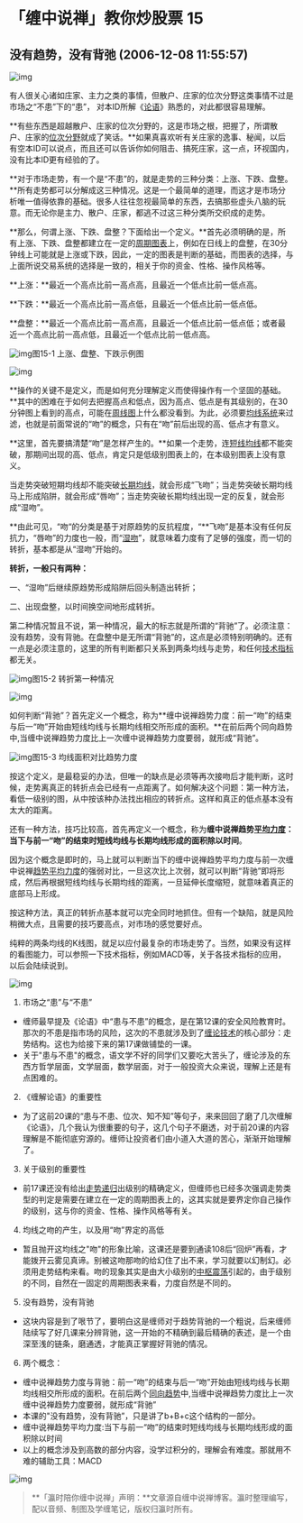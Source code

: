 # 「缠中说禅」教你炒股票 15

## **没有趋势，没有背弛 (2006-12-08 11:55:57)**

![img](15-%E6%B2%A1%E6%9C%89%E8%B6%8B%E5%8A%BF%EF%BC%8C%E6%B2%A1%E6%9C%89%E8%83%8C%E5%BC%9B.assets/v2-07bba48613b4ea324e195ad2dfbdfa6c_r.jpg)

有人很关心诸如庄家、主力之类的事情，但散户、庄家的位次分野这类事情不过是市场之“不患”下的“患”， 对本ID所解《[论语](https://www.zhihu.com/search?q=论语&search_source=Entity&hybrid_search_source=Entity&hybrid_search_extra={)》熟悉的，对此都很容易理解。

**有些东西是超越散户、庄家的位次分野的，这是市场之根，把握了，所谓散户、庄家的[位次分野](https://www.zhihu.com/search?q=位次分野&search_source=Entity&hybrid_search_source=Entity&hybrid_search_extra={)就成了笑话。**如果真喜欢听有关庄家的逸事、秘闻，以后有空本ID可以说点，而且还可以告诉你如何阻击、搞死庄家，这一点，环视国内，没有比本ID更有经验的了。

**对于市场走势，有一个是“不患”的，就是走势的三种分类：上涨、下跌、盘整。**所有走势都可以分解成这三种情况。这是一个最简单的道理，而这才是市场分析唯一值得依靠的基础。很多人往往忽视最简单的东西，去搞那些虚头八脑的玩意。而无论你是主力、散户、庄家，都逃不过这三种分类所交织成的走势。

**那么，何谓上涨、下跌、盘整？下面给出一个定义。**首先必须明确的是，所有上涨、下跌、盘整都建立在一定的[周期图表](https://www.zhihu.com/search?q=周期图表&search_source=Entity&hybrid_search_source=Entity&hybrid_search_extra={)上，例如在日线上的盘整，在30分钟线上可能就是上涨或下跌，因此，一定的图表是判断的基础，而图表的选择，与上面所说交易系统的选择是一致的，相关于你的资金、性格、操作风格等。

**上涨：**最近一个高点比前一高点高，且最近一个低点比前一低点高。

**下跌：**最近一个高点比前一高点低，且最近一个低点比前一低点低。

**盘整：**最近一个高点比前一高点高，且最近一个低点比前一低点低；或者最近一个高点比前一高点低，且最近一个低点比前一低点高。

![img](15-%E6%B2%A1%E6%9C%89%E8%B6%8B%E5%8A%BF%EF%BC%8C%E6%B2%A1%E6%9C%89%E8%83%8C%E5%BC%9B.assets/v2-f69626b2a20c55e6fdebcd1e1881955b_r.jpg)图15-1 上涨、盘整、下跌示例图

![img](15-%E6%B2%A1%E6%9C%89%E8%B6%8B%E5%8A%BF%EF%BC%8C%E6%B2%A1%E6%9C%89%E8%83%8C%E5%BC%9B.assets/v2-61c9a11291b4daf851c88df8a0f590d9_r.jpg)

**操作的关键不是定义，而是如何充分理解定义而使得操作有一个坚固的基础。**其中的困难在于如何去把握高点和低点，因为高点、低点是有其级别的，在30分钟图上看到的高点，可能在[周线图](https://www.zhihu.com/search?q=周线图&search_source=Entity&hybrid_search_source=Entity&hybrid_search_extra={)上什么都没看到。为此，必须要[均线系统](https://www.zhihu.com/search?q=均线系统&search_source=Entity&hybrid_search_source=Entity&hybrid_search_extra={)来过滤，也就是前面常说的“吻”的概念，只有在“吻”前后出现的高、低点才有意义。

**这里，首先要搞清楚“吻”是怎样产生的。**如果一个走势，连[短线均线](https://www.zhihu.com/search?q=短线均线&search_source=Entity&hybrid_search_source=Entity&hybrid_search_extra={)都不能突破，那期间出现的高、低点，肯定只是低级别图表上的，在本级别图表上没有意义。

当走势突破短期均线却不能突破[长期均线](https://www.zhihu.com/search?q=长期均线&search_source=Entity&hybrid_search_source=Entity&hybrid_search_extra={)，就会形成“飞吻”；当走势突破长期均线马上形成陷阱，就会形成“唇吻”；当走势突破长期均线出现一定的反复，就会形成“湿吻”。

**由此可见，“吻“的分类是基于对原趋势的反抗程度，“**飞吻”是基本没有任何反抗力，“唇吻”的力度也一般，而“[湿吻](https://www.zhihu.com/search?q=湿吻&search_source=Entity&hybrid_search_source=Entity&hybrid_search_extra={)”，就意味着力度有了足够的强度，而一切的转折，基本都是从“湿吻”开始的。

**转折，一般只有两种：**

一、“湿吻”后继续原趋势形成陷阱后回头制造出转折；

二、出现盘整，以时间换空间地形成转折。

第二种情况暂且不说，第一种情况，最大的标志就是所谓的“背驰”了。必须注意：没有趋势，没有背驰。在盘整中是无所谓“背驰”的，这点是必须特别明确的。还有一点是必须注意的，这里的所有判断都只关系到两条均线与走势，和任何[技术指标](https://www.zhihu.com/search?q=技术指标&search_source=Entity&hybrid_search_source=Entity&hybrid_search_extra={)都无关。

![img](15-%E6%B2%A1%E6%9C%89%E8%B6%8B%E5%8A%BF%EF%BC%8C%E6%B2%A1%E6%9C%89%E8%83%8C%E5%BC%9B.assets/v2-8bb9aebd156d0386e2670e1751846ca1_r.jpg)图15-2 转折第一种情况

![img](15-%E6%B2%A1%E6%9C%89%E8%B6%8B%E5%8A%BF%EF%BC%8C%E6%B2%A1%E6%9C%89%E8%83%8C%E5%BC%9B.assets/v2-e5e9f345499503b08cf9424521a4fb96_r.jpg)

如何判断“背驰”？首先定义一个概念，称为**缠中说禅趋势力度：前一“吻”的结束与后一“吻”开始由短线均线与长期均线相交所形成的面积。**在前后两个同向趋势中,当缠中说禅趋势力度比上一次缠中说禅趋势力度要弱，就形成“背驰”。

![img](15-%E6%B2%A1%E6%9C%89%E8%B6%8B%E5%8A%BF%EF%BC%8C%E6%B2%A1%E6%9C%89%E8%83%8C%E5%BC%9B.assets/v2-9f21d80686ff2cbd1eeba7065ea46fa6_r.jpg)图15-3 均线面积对比趋势力度

按这个定义，是最稳妥的办法，但唯一的缺点是必须等再次接吻后才能判断，这时候，走势离真正的转折点会已经有一点距离了。如何解决这个问题：第一种方法，看低一级别的图，从中按该种办法找出相应的转折点。这样和真正的低点基本没有太大的距离。

还有一种方法，技巧比较高，首先再定义一个概念，称为**缠中说禅趋势[平均力度](https://www.zhihu.com/search?q=平均力度&search_source=Entity&hybrid_search_source=Entity&hybrid_search_extra={)：当下与前一“吻”的结束时短线均线与长期均线形成的面积除以时间**。

因为这个概念是即时的，马上就可以判断当下的缠中说禅趋势平均力度与前一次缠中说禅[趋势平均力度](https://www.zhihu.com/search?q=趋势平均力度&search_source=Entity&hybrid_search_source=Entity&hybrid_search_extra={)的强弱对比，一旦这次比上次弱，就可以判断“背驰”即将形成，然后再根据短线均线与长期均线的距离，一旦延伸长度缩短，就意味着真正的底部马上形成。

按这种方法，真正的转折点基本就可以完全同时地抓住。但有一个缺陷，就是风险稍微大点，且需要的技巧要高点，对市场的感觉要好点。

纯粹的两条均线的K线图，就足以应付最复杂的市场走势了。当然，如果没有这样的看图能力，可以参照一下技术指标，例如MACD等，关于各技术指标的应用，以后会陆续说到。

![img](15-%E6%B2%A1%E6%9C%89%E8%B6%8B%E5%8A%BF%EF%BC%8C%E6%B2%A1%E6%9C%89%E8%83%8C%E5%BC%9B.assets/v2-bb478b45b2c4641c6afde5a0b2d6c851_r.jpg)

1. 市场之“患”与“不患”

- 缠师最早提及《论语》中“患与不患”的概念，是在第12课的安全风险教育时。那次的不患是指市场的风险，这次的不患就涉及到了[缠论技术](https://www.zhihu.com/search?q=缠论技术&search_source=Entity&hybrid_search_source=Entity&hybrid_search_extra={)的核心部分：走势结构。这也为给接下来的第17课做铺垫的一课。
- 关于"患与不患"的概念，语文学不好的同学们又要吃大苦头了，缠论涉及的东西方哲学层面，文学层面，数学层面，对于一般投资大众来说，理解上还是有点困难的。

2. 《缠解论语》的重要性

- 为了这前20课的“患与不患、位次、知不知”等句子，来来回回了磨了几次缠解《论语》，几个我认为很重要的句子，这几个句子不磨透，对于前20课的内容理解是不能彻底穷源的。缠师让投资者们由小道入大道的苦心，渐渐开始理解了。

3. 关于级别的重要性

- 前17课还没有给出[走势递归](https://www.zhihu.com/search?q=走势递归&search_source=Entity&hybrid_search_source=Entity&hybrid_search_extra={)出级别的精确定义，但缠师也已经多次强调走势类型的判定是需要在建立在一定的周期图表上的，这其实就是要界定你自己操作的级别，这与你的资金、性格、操作风格等有关。

4. 均线之吻的产生，以及用“吻”界定的高低

- 暂且抛开这均线之"吻"的形象比喻，这课还是要到通读108后“回炉”再看，才能拨开云雾见真谛。别被这吻那吻的给幻住了出不来，学习就要以幻制幻。必须用走势结构来看。吻的现象其实是由大小级别的[中枢震荡](https://www.zhihu.com/search?q=中枢震荡&search_source=Entity&hybrid_search_source=Entity&hybrid_search_extra={)引起的，由于级别的不同，自然在一固定的周期图表来看，力度自然是不同的。

5. 没有趋势，没有背驰

- 这块内容是到了哏节了，要明白这是缠师对于趋势背驰的一个粗说，后来缠师陆续写了好几课来分辨背驰，这一开始的不精确到最后精确的表述，是一个由深至浅的链条，磨通透，才能真正掌握好背驰的情况。

6. 两个概念：

- 缠中说禅趋势力度与背驰：前一“吻”的结束与后一“吻”开始由短线均线与长期均线相交所形成的面积。在前后两个[同向趋势](https://www.zhihu.com/search?q=同向趋势&search_source=Entity&hybrid_search_source=Entity&hybrid_search_extra={)中,当缠中说禅趋势力度比上一次缠中说禅趋势力度要弱，就形成“背驰”
- 本课的"没有趋势，没有背驰”，只是讲了b+B+c这个结构的一部分。
- 缠中说禅趋势平均力度:当下与前一“吻”的结束时短线均线与长期均线形成的面积除以时间
- 以上的概念涉及到高数的部分内容，没学过积分的，理解会有难度。那就用不难的辅助工具：MACD

![img](15-%E6%B2%A1%E6%9C%89%E8%B6%8B%E5%8A%BF%EF%BC%8C%E6%B2%A1%E6%9C%89%E8%83%8C%E5%BC%9B.assets/v2-baf883f1aa4b08e79382bdbf367073f7_r.jpg)

> **「瀛时陪你缠中说禅」声明：**文章源自缠中说禅博客。瀛时整理编写，配以音频、制图及学缠笔记，版权归瀛时所有。
